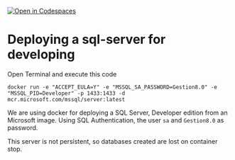 [![Open in Codespaces](https://classroom.github.com/assets/launch-codespace-2972f46106e565e64193e422d61a12cf1da4916b45550586e14ef0a7c637dd04.svg)](https://classroom.github.com/open-in-codespaces?assignment_repo_id=18025346)
# Deploying a sql-server for developing


Open Terminal and execute this code  
```
docker run -e "ACCEPT_EULA=Y" -e "MSSQL_SA_PASSWORD=Gestion8.0" -e "MSSQL_PID=Developer" -p 1433:1433 -d mcr.microsoft.com/mssql/server:latest
```

We are using docker for deploying a SQL Server, Developer edition from an Microsoft image. Using SQL Authentication, the user ```sa``` and ```Gestion8.0``` as password. 

This server is not persistent, so databases created are lost on container stop.

